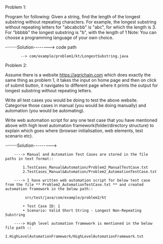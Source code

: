 Problem 1:

Program for following:
Given a string, find the length of the longest substring without repeating characters. For example, the
longest substring without repeating letters for "abcabcbb" is "abc", for which the length is 3. For
"bbbbb" the longest substring is "b", with the length of 1
Note: You can choose a programming language of your own choice. 


------Solution--------> code path

           --> com/example/problem1/kt/LongestSubstring.java 


Problem 2:

Assume there is a website https://agrichain.com which does exactly the same thing as
problem 1, it takes the input on home page and then on click of submit button, it navigates to
different page where it prints the output for longest substring without repeating letters.

Write all test cases you would be doing to test the above website. Categorise those cases in
manual (you would be doing manually) and automation (you would be automating).

Write web automation script for any one test case that you have mentioned above with high level
automation framework(folder/directory structure) to explain which goes where (browser
initialisation, web elements, test scenario etc).

------Solution--------->  


        ----> Manual and Automation Test Cases are stored in the file paths in text format::

            1.TestCases_Manual&Automation/Problem2_ManualTestCase.txt
            2.TestCases_Manual&Automation/Problem2_AutomationTestCase.txt

        ----> I have written web automation script for below test case from the file ** Problem2_AutomationTestCase.txt ** and created automation framework in the below path::

             src/test/java/com/example/problem2/kt      

            • Test Case ID: 1
            • Scenario: Valid Short String - Longest Non-Repeating Substring
        
        ----> High level automation framework is mentioned in the below file path ::  
            1.HighLevelAutomationFramework/HighLevelAutomationFramework.txt
                

